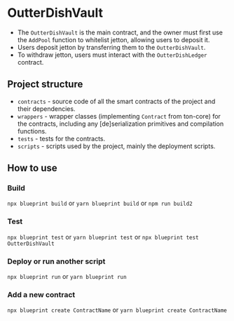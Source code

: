 # OutterDishVault

- The `OutterDishVault` is the main contract, and the owner must first use the `AddPool` function to whitelist jetton, allowing users to deposit it.
- Users deposit jetton by transferring them to the `OutterDishVault`.
- To withdraw jetton, users must interact with the `OutterDishLedger` contract.

## Project structure

-   `contracts` - source code of all the smart contracts of the project and their dependencies.
-   `wrappers` - wrapper classes (implementing `Contract` from ton-core) for the contracts, including any [de]serialization primitives and compilation functions.
-   `tests` - tests for the contracts.
-   `scripts` - scripts used by the project, mainly the deployment scripts.

## How to use

### Build 

`npx blueprint build` or `yarn blueprint build` or
`npm run build2`

### Test

`npx blueprint test` or `yarn blueprint test` or 
`npx blueprint test OutterDishVault`

### Deploy or run another script

`npx blueprint run` or `yarn blueprint run`

### Add a new contract

`npx blueprint create ContractName` or `yarn blueprint create ContractName`
